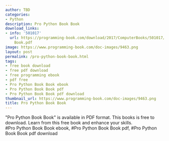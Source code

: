 ```yaml
---
author: TBD
categories:
- Python
description: Pro Python Book Book
download_links:
- info: '501017'
  url: https://programming-book.com/download/2017/ComputerBooks/501017/Pro Python
    Book.pdf
image: https://www.programming-book.com/doc-images/9463.png
layout: post
permalink: /pro-python-book-book.html
tags:
- free book download
- free pdf download
- free programming ebook
- pdf free
- Pro Python Book Book ebook
- Pro Python Book Book pdf
- Pro Python Book Book pdf download
thumbnail_url: https://www.programming-book.com/doc-images/9463.png
title: Pro Python Book Book
---
```


 
<div class="item-desc text-justify">
  "Pro Python Book Book" is available in PDF format. This books is free to download. Learn from this free book and enhance your skills.
  <br>
  #Pro Python Book Book ebook, #Pro Python Book Book pdf, #Pro Python Book Book pdf download
</div>